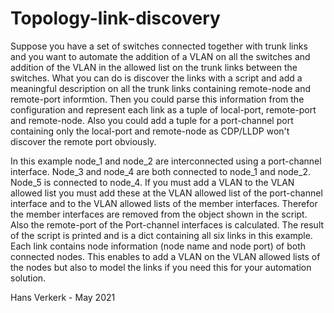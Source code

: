 # Topology-link-discovery
Suppose you have a set of switches connected together with trunk links and you want to automate the addition of a VLAN on all the switches and addition of the VLAN in the allowed list on the trunk links between the switches. What you can do is discover the links with a script and add a meaningful description on all the trunk links containing remote-node and remote-port informtion. Then you could parse this information from the configuration and represent each link as a tuple of local-port, remote-port and remote-node. Also you could add a tuple for a port-channel port containing only the local-port and remote-node as CDP/LLDP won't discover the remote port obviously. 

In this example node_1 and node_2 are interconnected using a port-channel interface. Node_3 and node_4 are both connected to node_1 and node_2. Node_5 is connected to node_4. If you must add a VLAN to the VLAN allowed list you must add these at the VLAN allowed list of the port-channel interface and to the VLAN allowed lists of the member interfaces. Therefor the member interfaces are removed from the object shown in the script. Also the remote-port of the Port-channel interfaces is calculated. The result of the script is printed and is a dict containing all six links in this example. Each link contains node information (node name and node port) of both connected nodes. This enables to add a VLAN on the VLAN allowed lists of the nodes but also to model the links if you need this for your automation solution.

Hans Verkerk - May 2021
